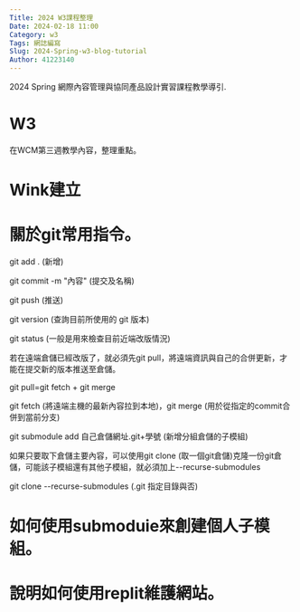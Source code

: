 ```yaml
---
Title: 2024 W3課程整理
Date: 2024-02-18 11:00
Category: w3
Tags: 網誌編寫
Slug: 2024-Spring-w3-blog-tutorial
Author: 41223140
---
```


2024 Spring 網際內容管理與協同產品設計實習課程教學導引.

<!-- PELICAN_END_SUMMARY -->

# W3
在WCM第三週教學內容，整理重點。

# Wink建立
# 關於git常用指令。
git add . (新增)

git commit -m "內容" (提交及名稱)

git push (推送)

git version (查詢目前所使用的 git 版本)

git status (一般是用來檢查目前近端改版情況)

若在遠端倉儲已經改版了，就必須先git pull，將遠端資訊與自己的合併更新，才能在提交新的版本推送至倉儲。

git pull=git fetch + git merge

git fetch (將遠端主機的最新內容拉到本地)，git merge (用於從指定的commit合併到當前分支)

git submodule add 自己倉儲網址.git+學號 (新增分組倉儲的子模組)

如果只要取下倉儲主要內容，可以使用git clone (取一個git倉儲)克隆一份git倉儲，可能該子模組還有其他子模組，就必須加上--recurse-submodules

git clone --recurse-submodules (.git 指定目錄與否)

# 如何使用submoduie來創建個人子模組。

# 說明如何使用replit維護網站。